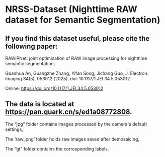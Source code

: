 # NRSS-Dataset (Nighttime RAW dataset for Semantic Segmentation)

## If you find this dataset useful, please cite the following paper:

RAWIPNet: joint optimization of RAW image processing for nighttime semantic segmentation, 

Guanhua An, Guangzhe Zhang, Yifan Song, Jichang Guo,
J. Electron. Imaging 34(5), 053012 (2025), doi: 10.1117/1.JEI.34.5.053012.

Online: https://doi.org/10.1117/1.JEI.34.5.053012

## The data is located at https://pan.quark.cn/s/ed1a08772808. 

The “jpg” folder contains images processed by the camera's default settings, 

The ‘raw_png’ folder holds raw images saved after demosaicing, 

The “gt” folder contains the corresponding labels.
